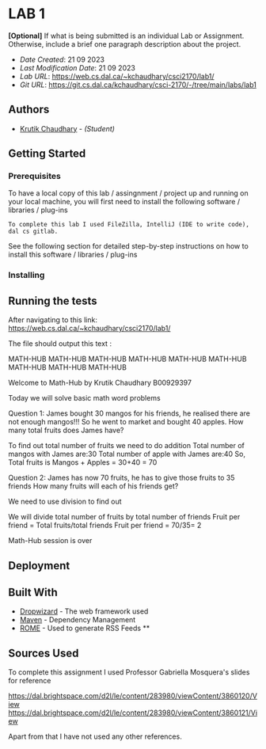 
# LAB 1

**[Optional]** If what is being submitted is an individual Lab or Assignment. Otherwise, include a brief one paragraph description about the project.

* *Date Created*: 21 09 2023
* *Last Modification Date*: 21 09 2023
* *Lab URL*: https://web.cs.dal.ca/~kchaudhary/csci2170/lab1/
* *Git URL*: https://git.cs.dal.ca/kchaudhary/csci-2170/-/tree/main/labs/lab1

## Authors

* [Krutik Chaudhary](kr954026@dal.ca) - *(Student)*


## Getting Started



### Prerequisites

To have a local copy of this lab / assingnment / project up and running on your local machine, you will first need to install the following software / libraries / plug-ins

```
To complete this lab I used FileZilla, IntelliJ (IDE to write code), dal cs gitlab.

```

See the following section for detailed step-by-step instructions on how to install this software / libraries / plug-ins

### Installing



## Running the tests

After navigating to this link: https://web.cs.dal.ca/~kchaudhary/csci2170/lab1/

The file should output this text :

MATH-HUB MATH-HUB MATH-HUB 
MATH-HUB MATH-HUB MATH-HUB 
MATH-HUB MATH-HUB MATH-HUB 

Welcome to Math-Hub by Krutik Chaudhary B00929397 

Today we will solve basic math word problems 

Question 1: James bought 30 mangos for his friends, he realised there are not enough mangos!!! 
So he went to market and bought 40 apples. How many total fruits does James have? 

To find out total number of fruits we need to do addition 
Total number of mangos with James are:30
Total number of apple with James are:40
So, Total fruits is Mangos + Apples = 30+40 = 70

Question 2: James has now 70 fruits, he has to give those fruits to 35 friends 
How many fruits will each of his friends get? 

We need to use division to find out 

We will divide total number of fruits by total number of friends 
Fruit per friend = Total fruits/total friends 
Fruit per friend = 70/35= 2

Math-Hub session is over 



## Deployment


## Built With

<!--- Provide a list of the frameworks used to build this application, your list should include the name of the framework used, the url where the framework is available for download and what the framework was used for, see the example below --->

* [Dropwizard](http://www.dropwizard.io/1.0.2/docs/) - The web framework used
* [Maven](https://maven.apache.org/) - Dependency Management
* [ROME](https://rometools.github.io/rome/) - Used to generate RSS Feeds
**

## Sources Used

To complete this assignment I used Professor Gabriella Mosquera's slides for reference

https://dal.brightspace.com/d2l/le/content/283980/viewContent/3860120/View
https://dal.brightspace.com/d2l/le/content/283980/viewContent/3860121/View

Apart from that I have not used any other references.


